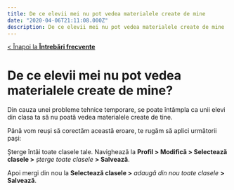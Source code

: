 ```yaml
---
title: De ce elevii mei nu pot vedea materialele create de mine
date: "2020-04-06T21:11:08.000Z"
description: De ce elevii mei nu pot vedea materialele create de mine
---
```


[< Înapoi la **Întrebări frecvente**](/intrebari-frecvente/)

# De ce elevii mei nu pot vedea materialele create de mine?

Din cauza unei probleme tehnice temporare, se poate întâmpla ca unii elevi din clasa ta să nu poată vedea materialele create de tine.

Până vom reuși să corectăm această eroare, te rugăm să aplici următorii pași:

Șterge întâi toate clasele tale. Navighează la **Profil > Modifică > Selectează clasele >** *șterge toate clasele* **> Salvează**.

Apoi mergi din nou la **Selectează clasele >** *adaugă din nou toate clasele* **> Salvează**.